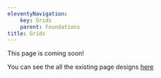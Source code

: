 ```yaml
---
eleventyNavigation:
    key: Grids
    parent: Foundations
title: Grids
---
```


This page is coming soon!

You can see the all the existing page designs [here](https://www.figma.com/file/KND7Higqcvksz7WkXRKLHm/Microsite?node-id=24%3A2880)
